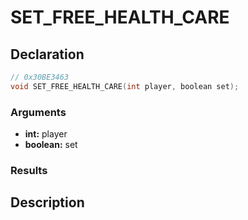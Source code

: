 # SET_FREE_HEALTH_CARE

## Declaration
```cpp
// 0x30BE3463
void SET_FREE_HEALTH_CARE(int player, boolean set);
```

### Arguments
- **int:** player
- **boolean:** set

### Results

## Description
